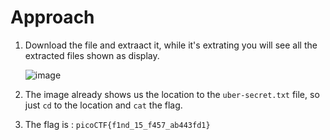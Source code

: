 # Approach

1. Download the file and extraact it, while it's extrating you will see all the extracted files shown as display.

   ![image](https://github.com/user-attachments/assets/c4d49b65-2582-4afe-800d-6bd2b63b29cb)

2. The image already shows us the location to the `uber-secret.txt` file, so just `cd` to the location and `cat` the flag.
3. The flag is : `picoCTF{f1nd_15_f457_ab443fd1}`
